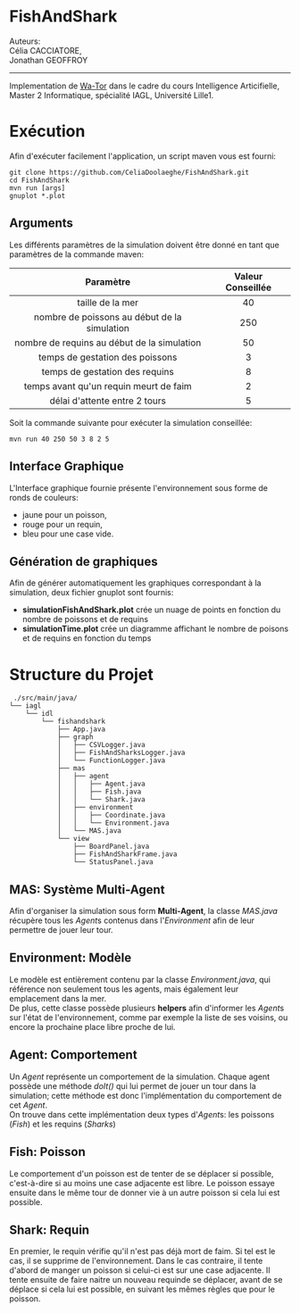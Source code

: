 FishAndShark
============
Auteurs:  
Célia CACCIATORE,  
Jonathan GEOFFROY

------------------------------------
Implementation de [Wa-Tor](https://en.wikipedia.org/wiki/Wa-Tor) dans le cadre du cours Intelligence Articifielle, Master 2 Informatique, spécialité IAGL, Université Lille1.

# Exécution #
Afin d'exécuter facilement l'application, un script maven vous est fourni:

    git clone https://github.com/CeliaDoolaeghe/FishAndShark.git
    cd FishAndShark
    mvn run [args]
    gnuplot *.plot
  
## Arguments ##
Les différents paramètres de la simulation doivent être donné en tant que paramètres de la commande maven:

|                   Paramètre                  | Valeur Conseillée |
|:--------------------------------------------:|:-----------------:|
| taille de la mer                             | 40                |
| nombre de poissons au début de la simulation | 250               |
| nombre de requins au début de la simulation  | 50                |
| temps de gestation des poissons              | 3                 |
| temps de gestation des requins               | 8                 |
| temps avant qu'un requin meurt de faim       | 2                 |
| délai d'attente entre 2 tours                | 5                 |

Soit la commande suivante pour exécuter la simulation conseillée:

    mvn run 40 250 50 3 8 2 5
  
## Interface Graphique  ##
L'Interface graphique fournie présente l'environnement sous forme de ronds de couleurs:

 * jaune pour un poisson,
 * rouge pour un requin,
 * bleu pour une case vide.
  
## Génération de graphiques ##
Afin de générer automatiquement les graphiques correspondant à la simulation, deux fichier gnuplot sont fournis:

 * **simulationFishAndShark.plot** crée un nuage de points en fonction du nombre de poissons et de requins 
 * **simulationTime.plot** crée un diagramme affichant le nombre de poisons et de requins en fonction du temps

# Structure du Projet #

     ./src/main/java/
    └── iagl
        └── idl
            └── fishandshark
                ├── App.java
                ├── graph
                │   ├── CSVLogger.java
                │   ├── FishAndSharksLogger.java
                │   └── FunctionLogger.java
                ├── mas
                │   ├── agent
                │   │   ├── Agent.java
                │   │   ├── Fish.java
                │   │   └── Shark.java
                │   ├── environment
                │   │   ├── Coordinate.java
                │   │   └── Environment.java
                │   └── MAS.java
                └── view
                    ├── BoardPanel.java
                    ├── FishAndSharkFrame.java
                    └── StatusPanel.java

## MAS: Système Multi-Agent ##
Afin d'organiser la simulation sous form **Multi-Agent**, la classe *MAS.java* récupère tous les *Agent*s contenus dans l'*Environment* afin de leur permettre de jouer leur tour.  

## Environment: Modèle ##
Le modèle est entièrement contenu par la classe *Environment.java*, qui référence non seulement tous les agents, mais également leur emplacement dans la mer.  
De plus, cette classe possède plusieurs **helpers** afin d'informer les *Agent*s sur l'état de l'environnement, comme par exemple la liste de ses voisins, ou encore la prochaine place libre proche de lui.

## Agent: Comportement ##
Un *Agent* représente un comportement de la simulation. Chaque agent possède une méthode *doIt()* qui lui permet de jouer un tour dans la simulation; cette méthode est donc l'implémentation du comportement de cet *Agent*.  
On trouve dans cette implémentation deux types d'*Agent*s: les poissons (*Fish*) et les requins (*Sharks*)

## Fish: Poisson ##
Le comportement d'un poisson est de tenter de se déplacer si possible, c'est-à-dire si au moins une case adjacente est libre. Le poisson essaye ensuite dans le même tour de donner vie à un autre poisson si cela lui est possible.

## Shark: Requin ##
En premier, le requin vérifie qu'il n'est pas déjà mort de faim. Si tel est le cas, il se supprime de l'environnement. Dans le cas contraire, il tente d'abord de manger un poisson si celui-ci est sur une case adjacente. Il tente ensuite de faire naitre un nouveau requinde se déplacer, avant de se déplace si cela lui est possible, en suivant les mêmes règles que pour le poisson.
